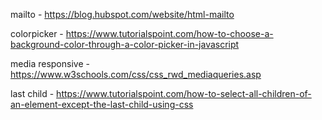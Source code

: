 mailto - https://blog.hubspot.com/website/html-mailto

colorpicker - https://www.tutorialspoint.com/how-to-choose-a-background-color-through-a-color-picker-in-javascript

media responsive - https://www.w3schools.com/css/css_rwd_mediaqueries.asp

last child - https://www.tutorialspoint.com/how-to-select-all-children-of-an-element-except-the-last-child-using-css

